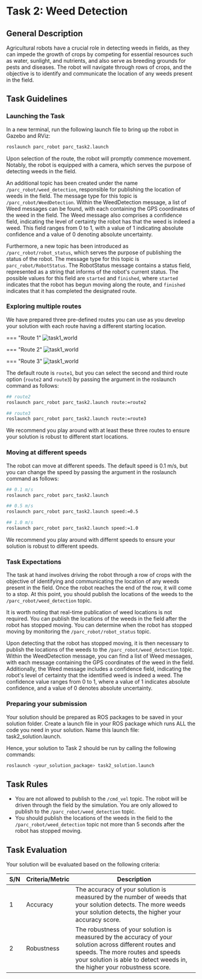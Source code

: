 # Task 2: Weed Detection

## General Description

Agricultural robots have a crucial role in detecting weeds in fields, as they can impede the growth of crops by competing for essential resources such as water, sunlight, and nutrients, and also serve as breeding grounds for pests and diseases. The robot will navigate through rows of crops, and the objective is to identify and communicate the location of any weeds present in the field.

## Task Guidelines

### Launching the Task

In a new terminal, run the following launch file to bring up the robot in Gazebo and RViz:

```bash
roslaunch parc_robot parc_task2.launch
```

Upon selection of the route, the robot will promptly commence movement. Notably, the robot is equipped with a camera, which serves the purpose of detecting weeds in the field.

An additional topic has been created under the name `/parc_robot/weed_detection`, responsible for publishing the location of weeds in the field. The message type for this topic is `/parc_robot/WeedDetection`. Within the WeedDetection message, a list of Weed messages can be found, with each containing the GPS coordinates of the weed in the field. The Weed message also comprises a confidence field, indicating the level of certainty the robot has that the weed is indeed a weed. This field ranges from 0 to 1, with a value of 1 indicating absolute confidence and a value of 0 denoting absolute uncertainty.

Furthermore, a new topic has been introduced as `/parc_robot/robot_status`, which serves the purpose of publishing the status of the robot. The message type for this topic is `parc_robot/RobotStatus`. The RobotStatus message contains a status field, represented as a string that informs of the robot's current status. The possible values for this field are `started` and `finished`, where `started` indicates that the robot has begun moving along the route, and `finished` indicates that it has completed the designated route.

### Exploring multiple routes

We have prepared three pre-defined routes you can use as you develop your solution with each route having a different starting location.

=== "Route 1"
    ![task1_world](../assets/Task1Route1.png)

=== "Route 2"
    ![task1_world](../assets/Task1Route2.png)

=== "Route 3"
    ![task1_world](../assets/Task1Route3.png)


The default route is `route1`, but you can select the second and third route option (`route2` and `route3`) by passing the argument in the roslaunch command as follows: 

```bash
## route2
roslaunch parc_robot parc_task2.launch route:=route2

## route3
roslaunch parc_robot parc_task2.launch route:=route3
```

We recommend you play around with at least these three routes to ensure your solution is robust to different start locations.

### Moving at different speeds

The robot can move at different speeds. The default speed is 0.1 m/s, but you can change the speed by passing the argument in the roslaunch command as follows:

```bash
## 0.1 m/s
roslaunch parc_robot parc_task2.launch

## 0.5 m/s
roslaunch parc_robot parc_task2.launch speed:=0.5

## 1.0 m/s
roslaunch parc_robot parc_task2.launch speed:=1.0
```

We recommend you play around with differnt speeds to ensure your solution is robust to different speeds.

### Task Expectations

The task at hand involves driving the robot through a row of crops with the objective of identifying and communicating the location of any weeds present in the field. Once the robot reaches the end of the row, it will come to a stop. At this point, you should publish the locations of the weeds to the `/parc_robot/weed_detection` topic.

It is worth noting that real-time publication of weed locations is not required. You can publish the locations of the weeds in the field after the robot has stopped moving. You can determine when the robot has stopped moving by monitoring the `/parc_robot/robot_status` topic.

Upon detecting that the robot has stopped moving, it is then necessary to publish the locations of the weeds to the `/parc_robot/weed_detection` topic. Within the WeedDetection message, you can find a list of Weed messages, with each message containing the GPS coordinates of the weed in the field. Additionally, the Weed message includes a confidence field, indicating the robot's level of certainty that the identified weed is indeed a weed. The confidence value ranges from 0 to 1, where a value of 1 indicates absolute confidence, and a value of 0 denotes absolute uncertainty.

### Preparing your submission

Your solution should be prepared as ROS packages to be saved in your solution folder. Create a launch file in your ROS package which runs ALL the code you need in your solution. Name this launch file: task2_solution.launch.

Hence, your solution to Task 2 should be run by calling the following commands:

```bash
roslaunch <your_solution_package> task2_solution.launch
```

## Task Rules

* You are not allowed to publish to the `/cmd_vel` topic. The robot will be driven through the field by the simulation. You are only allowed to publish to the `/parc_robot/weed_detection` topic.
* You should publish the locations of the weeds in the field to the `/parc_robot/weed_detection` topic not more than 5 seconds after the robot has stopped moving.

## Task Evaluation

Your solution will be evaluated based on the following criteria:

| S/N      | Criteria/Metric | Description |
| ----------- | ----------- | ------- |
| 1      | Accuracy       | The accuracy of your solution is measured by the number of weeds that your solution detects. The more weeds your solution detects, the higher your accuracy score. |
| 2   | Robustness        | The robustness of your solution is measured by the accuracy of your solution across different routes and speeds. The more routes and speeds your solution is able to detect weeds in, the higher your robustness score. |

